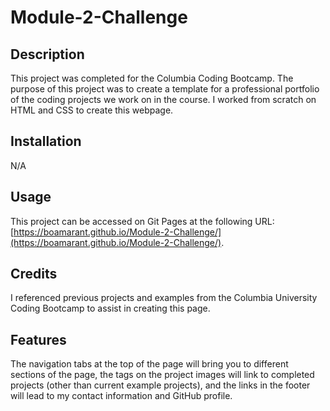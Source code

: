 # Module-2-Challenge

## Description

This project was completed for the Columbia Coding Bootcamp. The purpose of this project was to create a template for a professional portfolio of the coding projects we work on in the course. I worked from scratch on HTML and CSS to create this webpage.

## Installation

N/A

## Usage

This project can be accessed on Git Pages at the following URL: [https://boamarant.github.io/Module-2-Challenge/](https://boamarant.github.io/Module-2-Challenge/).

## Credits

I referenced previous projects and examples from the Columbia University Coding Bootcamp to assist in creating this page.

## Features

The navigation tabs at the top of the page will bring you to different sections of the page, the tags on the project images will link to completed projects (other than current example projects), and the links in the footer will lead to my contact information and GitHub profile.
